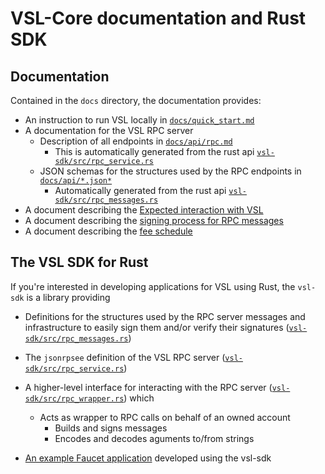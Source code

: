 # VSL-Core documentation and Rust SDK

## Documentation

Contained in the `docs` directory, the documentation provides:

- An instruction to run VSL locally in [`docs/quick_start.md`](docs/quick_start.md)
- A documentation for the VSL RPC server
  - Description of all endpoints in [`docs/api/rpc.md`](docs/api/rpc.md)
    - This is automatically generated from the rust api [`vsl-sdk/src/rpc_service.rs`](vsl-sdk/src/rpc_service.rs)
  - JSON schemas for the structures used by the RPC endpoints in [`docs/api/*.json*`](docs/api)
    - Automatically generated from the rust api [`vsl-sdk/src/rpc_messages.rs`](vsl-sdk/src/rpc_messages.rs)
- A document describing the [Expected interaction with VSL](docs/flow.md)
- A document describing the [signing process for RPC messages](docs/signing.md)
- A document describing the [fee schedule](docs/fee-schedule.md)

## The VSL SDK for Rust

If you're interested in developing applications for VSL using Rust, the `vsl-sdk`
is a library providing

- Definitions for the structures used by the RPC server messages
  and infrastructure to easily sign them and/or verify their signatures
  ([`vsl-sdk/src/rpc_messages.rs`](vsl-sdk/src/rpc_messages.rs))

- The `jsonrpsee` definition of the VSL RPC server ([`vsl-sdk/src/rpc_service.rs`](vsl-sdk/src/rpc_service.rs))

- A higher-level interface for interacting with the RPC server
   ([`vsl-sdk/src/rpc_wrapper.rs`](vsl-sdk/src/rpc_wrapper.rs)) which
  - Acts as wrapper to RPC calls on behalf of an owned account
    - Builds and signs messages
    - Encodes and decodes aguments to/from strings

- [An example Faucet application](vsl-sdk/examples/faucet/README.md) developed using the vsl-sdk
